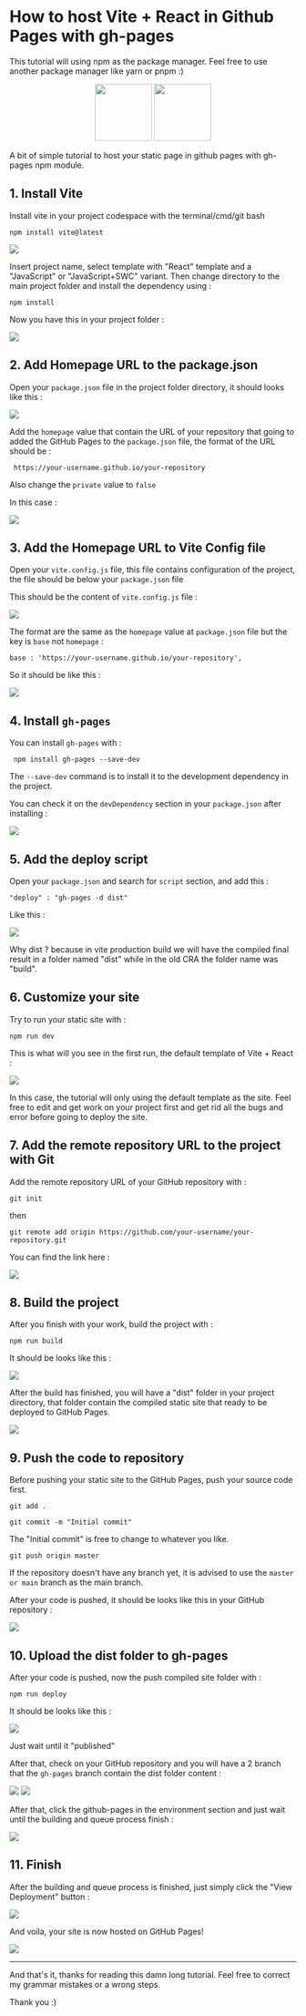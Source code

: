
<h1> How to host Vite + React in Github Pages with gh-pages </h1>

This tutorial will using npm as the package manager. Feel free to use another package manager like yarn or pnpm :)

<p align="center">
<img src="https://vitejs.dev/logo.svg" height="100px" width="100px" />

<img src="https://user-images.githubusercontent.com/25181517/183897015-94a058a6-b86e-4e42-a37f-bf92061753e5.png" height="100px" width="100px" />
 </p>


A bit of simple tutorial to host your static page in github pages with gh-pages npm module.

## 1. Install Vite
Install vite in your project codespace with the terminal/cmd/git bash

``` npm install vite@latest ```

<img src="https://raw.githubusercontent.com/arifian853/mini-readme-cdn/main/vite-gh-pages/1.png" />

Insert project name, select template with "React" template and a "JavaScript" or "JavaScript+SWC" variant. Then change directory to the main project folder and install the dependency using : 

``` npm install ```

Now you have this in your project folder : 

<img src="https://raw.githubusercontent.com/arifian853/mini-readme-cdn/main/vite-gh-pages/2.png" />

## 2. Add Homepage URL to the package.json

Open your ```package.json``` file in the project folder directory, it should looks like this : 

<img src="https://raw.githubusercontent.com/arifian853/mini-readme-cdn/main/vite-gh-pages/3.png" />

Add the ```homepage``` value that contain the URL of your repository that going to added the GitHub Pages to the ```package.json``` file, the format of the URL should be : 

``` https://your-username.github.io/your-repository```

Also change the ```private``` value to ```false```

In this case : 

<img src="https://raw.githubusercontent.com/arifian853/mini-readme-cdn/main/vite-gh-pages/4.png" />


## 3. Add the Homepage URL to Vite Config file

Open your ```vite.config.js``` file, this file contains configuration of the project, the file should be below your ```package.json``` file 

This should be the content of ```vite.config.js``` file : 

<img src="https://raw.githubusercontent.com/arifian853/mini-readme-cdn/main/vite-gh-pages/5.png" />

The format are the same as the ```homepage``` value at  ```package.json``` file but the key is ```base``` not ```homepage``` : 

```base : 'https://your-username.github.io/your-repository',```

So it should be like this : 

<img src="https://raw.githubusercontent.com/arifian853/mini-readme-cdn/main/vite-gh-pages/6.png" />

## 4. Install ```gh-pages``` 
You can install ```gh-pages``` with : 

``` npm install gh-pages --save-dev```

The ```--save-dev``` command is to install it to the development dependency in the project.

You can check it on the ```devDependency``` section in your ```package.json``` after installing : 

<img src="https://raw.githubusercontent.com/arifian853/mini-readme-cdn/main/vite-gh-pages/7.png" />


## 5. Add the deploy script

Open your ```package.json``` and search for ```script``` section, and add this : 

```"deploy" : "gh-pages -d dist"```

Like this :

<img src="https://raw.githubusercontent.com/arifian853/mini-readme-cdn/main/vite-gh-pages/8.png" />

Why dist ? because in vite production build we will have the compiled final result in a folder named "dist" while in the old CRA the folder name was "build".

## 6. Customize your site

Try to run your static site with : 

```npm run dev```

This is what will you see in the first run, the default template of Vite + React : 

<img src="https://raw.githubusercontent.com/arifian853/mini-readme-cdn/main/vite-gh-pages/9.png" />

In this case, the tutorial will only using the default template as the site. Feel free to edit and get work on your project first and get rid all the bugs and error before going to deploy the site.

## 7. Add the remote repository URL to the project with Git

Add the remote repository URL of your GitHub repository with : 

```git init``` 

then

```git remote add origin https://github.com/your-username/your-repository.git```

You can find the link here : 

<img src="https://raw.githubusercontent.com/arifian853/mini-readme-cdn/main/vite-gh-pages/12.png" />

## 8. Build the project

After you finish with your work, build the project with : 

```npm run build```

It should be looks like this : 

<img src="https://raw.githubusercontent.com/arifian853/mini-readme-cdn/main/vite-gh-pages/10.png" />

After the build has finished, you will have a "dist" folder in your project directory, that folder contain the compiled static site that ready to be deployed to GitHub Pages.

<img src="https://raw.githubusercontent.com/arifian853/mini-readme-cdn/main/vite-gh-pages/11.png" />

## 9. Push the code to repository
Before pushing your static site to the GitHub Pages, push your source code first.

```git add .```

```git commit -m "Initial commit"```

The "Initial commit" is free to change to whatever you like.

```git push origin master```

If the repository doesn't have any branch yet, it is advised to use the ```master or main``` branch as the main branch.

After your code is pushed, it should be looks like this in your GitHub repository : 

<img src="https://raw.githubusercontent.com/arifian853/mini-readme-cdn/main/vite-gh-pages/13.png" />


## 10.  Upload the dist folder to gh-pages 

After your code is pushed, now the push compiled site folder with : 

```npm run deploy``` 

It should be looks like this : 

<img src="https://raw.githubusercontent.com/arifian853/mini-readme-cdn/main/vite-gh-pages/14.png" />

Just wait until it "published"

After that, check on your GitHub repository and you will have a 2 branch that the ```gh-pages``` branch contain the dist folder content : 

<img src="https://raw.githubusercontent.com/arifian853/mini-readme-cdn/main/vite-gh-pages/15.png" />

<img src="https://raw.githubusercontent.com/arifian853/mini-readme-cdn/main/vite-gh-pages/16.png" />

After that, click the github-pages in the environment section and just wait until the building and queue process finish : 

<img src="https://raw.githubusercontent.com/arifian853/mini-readme-cdn/main/vite-gh-pages/17.png" />


## 11. Finish

After the building and queue process is finished, just simply click the "View Deployment" button : 

<img src="https://raw.githubusercontent.com/arifian853/mini-readme-cdn/main/vite-gh-pages/18.png" />

And voila, your site is now hosted on GitHub Pages!

<img src="https://raw.githubusercontent.com/arifian853/mini-readme-cdn/main/vite-gh-pages/8.png" />


---

And that's it, thanks for reading this damn long tutorial. Feel free to correct my grammar mistakes or a wrong steps.

Thank you :)
